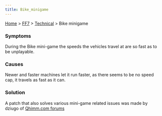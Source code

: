 ```yaml
---
title: Bike_minigame
---
```


[Home](../../index.md) > [FF7](../../FF7.md) > [Technical](../Technical.md) > Bike minigame

### Symptoms

During the Bike mini-game the speeds the vehicles travel at are so fast as to be unplayable.

### Causes

Newer and faster machines let it run faster, as there seems to be no speed cap, it travels as fast as it can.

### Solution

A patch that also solves various mini-game related issues was made by dziugo of [Qhimm.com forums](http://forums.qhimm.com/index.php?topic=4554.0)

